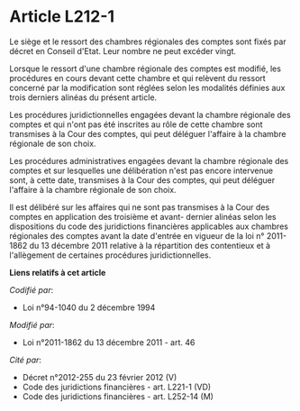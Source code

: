 # Article L212-1

Le siège et le ressort des chambres régionales des comptes sont fixés par décret en Conseil d'Etat. Leur nombre ne peut
excéder vingt.

Lorsque le ressort d'une chambre régionale des comptes est modifié, les procédures en cours devant cette chambre et qui
relèvent du ressort concerné par la modification sont réglées selon les modalités définies aux trois derniers alinéas du
présent article.

Les procédures juridictionnelles engagées devant la chambre régionale des comptes et qui n'ont pas été inscrites au rôle de
cette chambre sont transmises à la Cour des comptes, qui peut déléguer l'affaire à la chambre régionale de son choix.

Les procédures administratives engagées devant la chambre régionale des comptes et sur lesquelles une délibération n'est pas
encore intervenue sont, à cette date, transmises à la Cour des comptes, qui peut déléguer l'affaire à la chambre régionale de
son choix.

Il est délibéré sur les affaires qui ne sont pas transmises à la Cour des comptes en application des troisième et avant-
dernier alinéas selon les dispositions du code des juridictions financières applicables aux chambres régionales des comptes
avant la date d'entrée en vigueur de la loi n° 2011-1862 du 13 décembre 2011 relative à la répartition des contentieux et à
l'allègement de certaines procédures juridictionnelles.

**Liens relatifs à cet article**

_Codifié par_:

  - Loi n°94-1040 du 2 décembre 1994

_Modifié par_:

  - Loi n°2011-1862 du 13 décembre 2011 - art. 46

_Cité par_:

  - Décret n°2012-255 du 23 février 2012 (V)
  - Code des juridictions financières - art. L221-1 (VD)
  - Code des juridictions financières - art. L252-14 (M)
